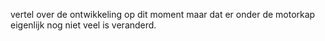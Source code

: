 
vertel over de ontwikkeling op dit moment maar dat er onder de motorkap eigenlijk nog niet veel is veranderd. 